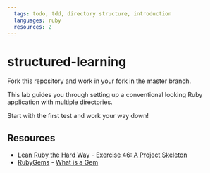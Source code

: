 ```yaml
---
  tags: todo, tdd, directory structure, introduction
  languages: ruby
  resources: 2
---
```


# structured-learning

Fork this repository and work in your fork in the master branch.

This lab guides you through setting up a conventional looking Ruby application with multiple directories.

Start with the first test and work your way down!

## Resources
* [Lean Ruby the Hard Way](http://ruby.learncodethehardway.org/) - [Exercise 46: A Project Skeleton](http://ruby.learncodethehardway.org/book/ex46.html)
* [RubyGems](http://guides.rubygems.org/) - [What is a Gem](http://guides.rubygems.org/what-is-a-gem/)
